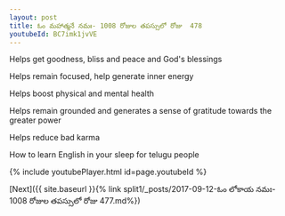 ```yaml
---
layout: post
title: ఓం మహాత్మనే నమః- 1008 రోజుల తపస్సులో రోజు  478
youtubeId: BC7imk1jvVE
---
```

 
 
Helps get goodness, bliss and peace and God's blessings
 
Helps remain focused, help generate inner energy 
 
Helps boost physical and mental health 
 
Helps remain grounded and generates a sense of gratitude towards the greater power 
 
Helps reduce bad karma
 
How to learn English in your sleep for telugu people
 
 
 
 


{% include youtubePlayer.html id=page.youtubeId %}
 
[Next]({{ site.baseurl }}{% link split1/_posts/2017-09-12-ఓం లోకాయ నమః- 1008 రోజుల తపస్సులో రోజు  477.md%})
 
